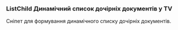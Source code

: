 <meta http-equiv="Content-Type" content="text/html; charset=utf-8">
<h3>ListChild Динамічний список дочірніх документів у TV</h3>
Сніпет для формування динамічного списку дочірніх документів.
